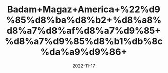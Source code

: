 ---
title: 'Badam+Magaz+America+%22%d9%85%d8%ba%d8%b2+%d8%a8%d8%a7%d8%af%d8%a7%d9%85+%d8%a7%d9%85%d8%b1%db%8c%da%a9%d9%86+'
date: '2022-11-17' 
metatag: '' 
inventory: '0' 
draft: false 
# meta description 
shortDescripton: 'Unshelled+Almond+%22++Almonds+contain+lots+of+healthy+fats%2c+fiber%2c+protein%2c+magnesium+and+vitamin+E.+The+health+benefits+of+almonds+include+lower+blood+sugar+levels%2c+reduced+blood+pressure+and+lower+cholesterol+levels.+They+can+also+reduce+hunger+and+promote+weight+loss.'
description: 'Dry+Fruit+%da%88%d8%b1%d8%a7%d8%a6%db%8c+%d9%81%d8%b1%d9%88%d8%aa'
longdescription: ''
tags: ''
brand: ''
subCategory: ''
unit: '250 gm-Pk'
sellCount: '0'
featured: True
# product Price
price: '600.0'
# Product Short Description
shortDescription: 'Unshelled+Almond+%22++Almonds+contain+lots+of+healthy+fats%2c+fiber%2c+protein%2c+magnesium+and+vitamin+E.+The+health+benefits+of+almonds+include+lower+blood+sugar+levels%2c+reduced+blood+pressure+and+lower+cholesterol+levels.+They+can+also+reduce+hunger+and+promote+weight+loss.'
productID: 'A20F96C3-092D-ED11-9968-005056B3A416'
type: 'products'
category: 'Dry+Fruit+%da%88%d8%b1%d8%a7%d8%a6%db%8c+%d9%81%d8%b1%d9%88%d8%aa' 
thumnailproduct: 'https://eraconnect.blob.core.windows.net/product-images/aminsaddiquidawakhana/A20F96C3-092D-ED11-9968-005056B3A416.webp' 
images:
  - image: 'https://eraconnect.blob.core.windows.net/product-images/aminsaddiquidawakhana/A20F96C3-092D-ED11-9968-005056B3A416.webp'  
Variants:
---